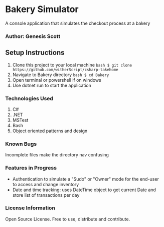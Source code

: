 # Bakery Simulator

A console application that simulates the checkout process at a bakery

### Author: Genesis Scott

## Setup Instructions

1. Clone this project to your local machine ```bash $ git clone https://github.com/witherScript/csharp-takehome```
2. Navigate to Bakery directory ```bash $ cd Bakery```
3. Open terminal or powershell if on windows
4. Use dotnet run to start the application


### Technologies Used
1. C#
2. .NET
3. MSTest
4. Bash
5. Object oriented patterns and design


### Known Bugs
Incomplete files make the directory nav confusing

### Features in Progress
- Authentication to simulate a "Sudo" or "Owner" mode for the end-user to access and change inventory
- Date and time tracking: uses DateTime object to get current Date and store list of transactions per day

### License Information
Open Source License. Free to use, distribute and contribute.

